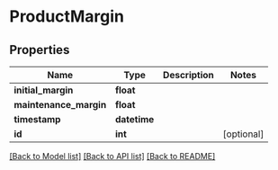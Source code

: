 # ProductMargin

## Properties
Name | Type | Description | Notes
------------ | ------------- | ------------- | -------------
**initial_margin** | **float** |  | 
**maintenance_margin** | **float** |  | 
**timestamp** | **datetime** |  | 
**id** | **int** |  | [optional] 

[[Back to Model list]](../README.md#documentation-for-models) [[Back to API list]](../README.md#documentation-for-api-endpoints) [[Back to README]](../README.md)


